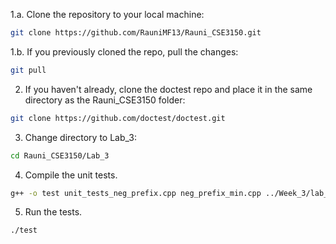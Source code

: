 1.a. Clone the repository to your local machine: 
```bash
git clone https://github.com/RauniMF13/Rauni_CSE3150.git
```
1.b. If you previously cloned the repo, pull the changes:
```bash
git pull
```
2. If you haven't already, clone the doctest repo and place it in the same directory as the Rauni_CSE3150 folder:
```bash
git clone https://github.com/doctest/doctest.git
```
3. Change directory to Lab_3:
```bash
cd Rauni_CSE3150/Lab_3
```
4. Compile the unit tests.
```bash
g++ -o test unit_tests_neg_prefix.cpp neg_prefix_min.cpp ../Week_3/lab_week2.cpp
```
5. Run the tests.
```bash
./test
```
